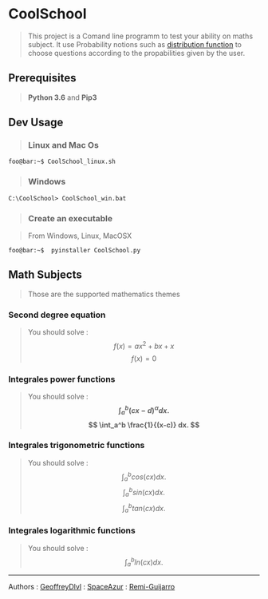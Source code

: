 
# CoolSchool

> This project is a Comand line programm to test your ability on maths subject.
> It use Probability notions such as [distribution function](https://en.wikipedia.org/wiki/Cumulative_distribution_function) to choose questions according to the  propabilities given by the user.

## Prerequisites

>  **Python 3.6** and **Pip3**
## Dev Usage 

> ### Linux and Mac Os
```console
foo@bar:~$ CoolSchool_linux.sh
```

> ### Windows

```
C:\CoolSchool> CoolSchool_win.bat 
```

> ### Create an executable

> From Windows, Linux, MacOSX
```console
foo@bar:~$  pyinstaller CoolSchool.py
```

## Math Subjects
> Those are the supported mathematics themes
### Second degree equation

> You should solve : $$	f(x) = ax^2 + bx + x $$ $$ f(x) = 0 $$

### Integrales power functions

> You should solve : __$$ \int_a^b (cx - d)^\alpha dx. $$__  __$$ \int_a^b \frac{1}{(x-c)} dx. $$__



### Integrales trigonometric functions

> You should solve : $$ \int_a^b cos(cx) dx. $$ $$ \int_a^b sin(cx) dx. $$  $$ \int_a^b tan(cx) dx. $$


### Integrales logarithmic functions

> You should solve : $$ \int_a^b ln(cx) dx. $$ 


_____________

Authors
:  [GeoffreyDlvl](https://github.com/GeoffreyDlvl)
:  [SpaceAzur](https://github.com/SpaceAzur)
:  [Remi-Guijarro](https://github.com/Remi-Guijarro)
